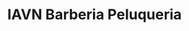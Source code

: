---
title: "IAVN Barberia Peluqueria"
url: /ciudad-satelite/iavn-barberia-peluqueria/
shop: Friseur
---